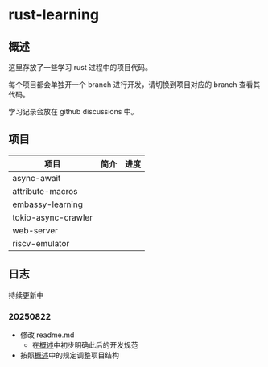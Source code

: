 # rust-learning

## 概述

这里存放了一些学习 rust 过程中的项目代码。

每个项目都会单独开一个 branch 进行开发，请切换到项目对应的 branch 查看其代码。

学习记录会放在 github discussions 中。

## 项目

|项目|简介|进度|
|---|---|---|
|async-await|||
|attribute-macros|||
|embassy-learning||||
|tokio-async-crawler|||
|web-server|||
|riscv-emulator|||

## 日志

持续更新中

### 20250822

- 修改 readme.md
    - 在[概述](#概述)中初步明确此后的开发规范
- 按照[概述](#概述)中的规定调整项目结构